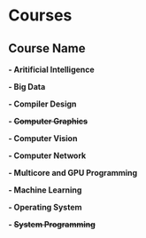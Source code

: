 # Courses

## Course Name
**- Aritificial Intelligence**

**- Big Data**

**- Compiler Design**

**- ~~Computer Graphics~~**

**- Computer Vision**

**- Computer Network**

**- Multicore and GPU Programming**

**- Machine Learning**

**- Operating System**

**- ~~System Programming~~**

